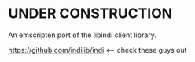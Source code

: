 # UNDER CONSTRUCTION
An emscripten port of the libindi client library.


https://github.com/indilib/indi <-- check these guys out
